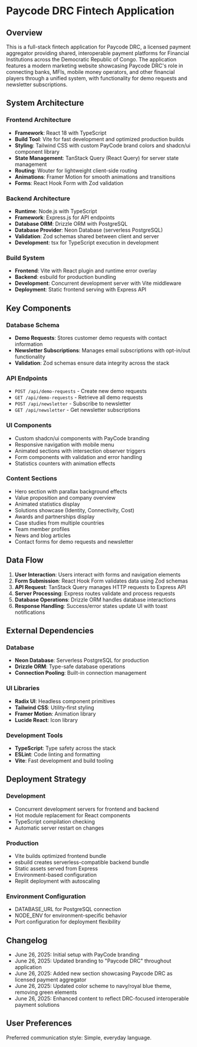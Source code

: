# Paycode DRC Fintech Application

## Overview

This is a full-stack fintech application for Paycode DRC, a licensed payment aggregator providing shared, interoperable payment platforms for Financial Institutions across the Democratic Republic of Congo. The application features a modern marketing website showcasing Paycode DRC's role in connecting banks, MFIs, mobile money operators, and other financial players through a unified system, with functionality for demo requests and newsletter subscriptions.

## System Architecture

### Frontend Architecture
- **Framework**: React 18 with TypeScript
- **Build Tool**: Vite for fast development and optimized production builds
- **Styling**: Tailwind CSS with custom PayCode brand colors and shadcn/ui component library
- **State Management**: TanStack Query (React Query) for server state management
- **Routing**: Wouter for lightweight client-side routing
- **Animations**: Framer Motion for smooth animations and transitions
- **Forms**: React Hook Form with Zod validation

### Backend Architecture
- **Runtime**: Node.js with TypeScript
- **Framework**: Express.js for API endpoints
- **Database ORM**: Drizzle ORM with PostgreSQL
- **Database Provider**: Neon Database (serverless PostgreSQL)
- **Validation**: Zod schemas shared between client and server
- **Development**: tsx for TypeScript execution in development

### Build System
- **Frontend**: Vite with React plugin and runtime error overlay
- **Backend**: esbuild for production bundling
- **Development**: Concurrent development server with Vite middleware
- **Deployment**: Static frontend serving with Express API

## Key Components

### Database Schema
- **Demo Requests**: Stores customer demo requests with contact information
- **Newsletter Subscriptions**: Manages email subscriptions with opt-in/out functionality
- **Validation**: Zod schemas ensure data integrity across the stack

### API Endpoints
- `POST /api/demo-requests` - Create new demo requests
- `GET /api/demo-requests` - Retrieve all demo requests
- `POST /api/newsletter` - Subscribe to newsletter
- `GET /api/newsletter` - Get newsletter subscriptions

### UI Components
- Custom shadcn/ui components with PayCode branding
- Responsive navigation with mobile menu
- Animated sections with intersection observer triggers
- Form components with validation and error handling
- Statistics counters with animation effects

### Content Sections
- Hero section with parallax background effects
- Value proposition and company overview
- Animated statistics display
- Solutions showcase (Identity, Connectivity, Cost)
- Awards and partnerships display
- Case studies from multiple countries
- Team member profiles
- News and blog articles
- Contact forms for demo requests and newsletter

## Data Flow

1. **User Interaction**: Users interact with forms and navigation elements
2. **Form Submission**: React Hook Form validates data using Zod schemas
3. **API Request**: TanStack Query manages HTTP requests to Express API
4. **Server Processing**: Express routes validate and process requests
5. **Database Operations**: Drizzle ORM handles database interactions
6. **Response Handling**: Success/error states update UI with toast notifications

## External Dependencies

### Database
- **Neon Database**: Serverless PostgreSQL for production
- **Drizzle ORM**: Type-safe database operations
- **Connection Pooling**: Built-in connection management

### UI Libraries
- **Radix UI**: Headless component primitives
- **Tailwind CSS**: Utility-first styling
- **Framer Motion**: Animation library
- **Lucide React**: Icon library

### Development Tools
- **TypeScript**: Type safety across the stack
- **ESLint**: Code linting and formatting
- **Vite**: Fast development and build tooling

## Deployment Strategy

### Development
- Concurrent development servers for frontend and backend
- Hot module replacement for React components
- TypeScript compilation checking
- Automatic server restart on changes

### Production
- Vite builds optimized frontend bundle
- esbuild creates serverless-compatible backend bundle
- Static assets served from Express
- Environment-based configuration
- Replit deployment with autoscaling

### Environment Configuration
- DATABASE_URL for PostgreSQL connection
- NODE_ENV for environment-specific behavior
- Port configuration for deployment flexibility

## Changelog
- June 26, 2025: Initial setup with PayCode branding
- June 26, 2025: Updated branding to "Paycode DRC" throughout application
- June 26, 2025: Added new section showcasing Paycode DRC as licensed payment aggregator
- June 26, 2025: Updated color scheme to navy/royal blue theme, removing green elements
- June 26, 2025: Enhanced content to reflect DRC-focused interoperable payment solutions

## User Preferences

Preferred communication style: Simple, everyday language.